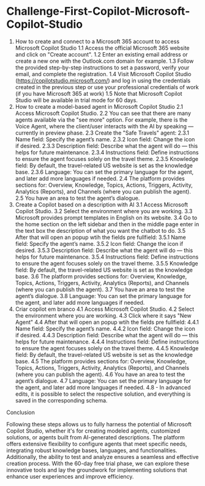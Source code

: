 # Challenge-First-Copilot-Microsoft-Copilot-Studio 
1. How to create and connect to a Microsoft 365 account to access Microsoft Copilot Studio
   1.1 Access the official Microsoft 365 website and click on "Create account".
   1.2 Enter an existing email address or create a new one with the Outlook.com domain for example.
   1.3 Follow the provided step-by-step instructions to set a password, verify your email, and complete the registration.
   1.4 Visit Microsoft Copilot Studio (https://copilotstudio.microsoft.com/) and log in using the credentials created in the previous step or use your professional credentials of work (if you have Microsoft 365 at work)
   1.5 Note that Microsoft Copilot Studio will be available in trial mode for 60 days.
2. How to create a model-based agent in Microsoft Copilot Studio
   2.1 Access Microsoft Copilot Studio.
   2.2 You can see that there are many agents available via the "see more" option. For example, there is the Voice Agent, where the client/user interacts with the AI by speaking — currently in preview phase.
   2.3 Create the "Safe Travels" agent:
       2.3.1 Name field: Specify the agent’s name.
       2.3.2 Icon field: Change the icon if desired.
       2.3.3 Description field: Describe what the agent will do — this helps for future maintenance.
       2.3.4 Instructions field: Define instructions to ensure the agent focuses solely on the travel theme.
       2.3.5 Knowledge field: By default, the travel-related US website is set as the knowledge base.
       2.3.6 Language: You can set the primary language for the agent, and later add more languages if needed.
   2.4 The platform provides sections for: Overview, Knowledge, Topics, Actions, Triggers, Activity, Analytics (Reports), and Channels (where you can publish the agent).
   2.5 You have an area to test the agent’s dialogue.
3. Create a Copilot based on a description with AI
   3.1 Access Microsoft Copilot Studio. 3.2 Select the environment where you are working.
   3.3 Microsoft provides prompt templates in English on its website.
   3.4 Go to the home section on the left sidebar and then in the middle page enter in the text box the description of what you want the chatbot to do.
   3.5 After that will open an popup wtih the fields pre fullfield:
       3.5.1 Name field: Specify the agent’s name.
       3.5.2 Icon field: Change the icon if desired.
       3.5.3 Description field: Describe what the agent will do — this helps for future maintenance.
       3.5.4 Instructions field: Define instructions to ensure the agent focuses solely on the travel theme.
       3.5.5 Knowledge field: By default, the travel-related US website is set as the knowledge base.
   3.6 The platform provides sections for: Overview, Knowledge, Topics, Actions, Triggers, Activity, Analytics (Reports), and Channels (where you can publish the agent).
   3.7 You have an area to test the agent’s dialogue.
   3.8 Language: You can set the primary language for the agent, and later add more languages if needed.
4. Criar copilot em branco
   4.1 Access Microsoft Copilot Studio.
   4.2 Select the environment where you are working.
   4.3 Click where it says "New Agent"
   4.4 After that will open an popup wtih the fields pre fullfield:
       4.4.1 Name field: Specify the agent’s name.
       4.4.2 Icon field: Change the icon if desired.
       4.4.3 Description field: Describe what the agent will do — this helps for future maintenance.
       4.4.4 Instructions field: Define instructions to ensure the agent focuses solely on the travel theme.
       4.4.5 Knowledge field: By default, the travel-related US website is set as the knowledge base.
   4.5 The platform provides sections for: Overview, Knowledge, Topics, Actions, Triggers, Activity, Analytics (Reports), and Channels (where you can publish the agent).
   4.6 You have an area to test the agent’s dialogue.
   4.7 Language: You can set the primary language for the agent, and later add more languages if needed.
   4.8 - In advanced edits, it is possible to select the respective solution, and everything is saved in the corresponding schema.

Conclusion

Following these steps allows us to fully harness the potential of Microsoft Copilot Studio, whether it's for creating modeled agents, customized solutions, or agents built from AI-generated descriptions. The platform offers extensive flexibility to configure agents that meet specific needs, integrating robust knowledge bases, languages, and functionalities. Additionally, the ability to test and analyze ensures a seamless and effective creation process. With the 60-day free trial phase, we can explore these innovative tools and lay the groundwork for implementing solutions that enhance user experiences and improve efficiency.
